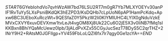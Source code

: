 $START$6GYebIohdVo7qvhWzAW7bd76LSU2RT7m0gR7Yb7MLXYOEYv30anPIF1RvTuYy5LXsPsniBKdQK3hEZPD3/KsDQHb7cLpUoN6pAP1HamPcKdq+Apxw6BC3UEboXuRczWt+9QESfaZ0Y5PkzW2li0KIYMlUHC4LYlX0gNduVzkEMVxCXVY6xuvDEVXmw1tvLeJt4vgOM8Xj8Uk22Cu6O2jE5X3v0IiNB7fMq1sIKKBxn8BhiYQaMcUewz0lpb/3jALdPvXZx55CGyJucSezT78DyS5C2qrTHZ+2INrY9H2+RAtsM0JGFIlgp+YV459FbLoLQZl6fx7lr7qgy0Ge1zcYA==$END$